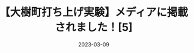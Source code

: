 ---
external: true
url: https://univ-journal.jp/213761/
title: 【大樹町打ち上げ実験】メディアに掲載されました！[5]
description: 2022年度大樹町打上げ実験
date: 2023-03-09
---